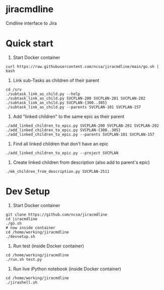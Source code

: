 # jiracmdline
Cmdline interface to Jira

# Quick start
1. Start Docker container
```
curl https://raw.githubusercontent.com/ncsa/jiracmdline/main/go.sh | bash
```
1. Link sub-Tasks as children of their parent
```
cd /srv
./subtask_link_as_child.py --help
./subtask_link_as_child.py SVCPLAN-200 SVCPLAN-201 SVCPLAN-202
./subtask_link_as_child.py SVCPLAN-{300..305}
./subtask_link_as_child.py --parents SVCPLAN-101 SVCPLAN-157
```
1. Add "linked children" to the same epic as their parent
```
./add_linked_children_to_epic.py SVCPLAN-200 SVCPLAN-201 SVCPLAN-202
./add_linked_children_to_epic.py SVCPLAN-{300..305}
./add_linked_children_to_epic.py --parents SVCPLAN-101 SVCPLAN-157
```
1. Find all linked children that don't have an epic
```
./add_linked_children_to_epic.py --project SVCPLAN
```
1. Create linked children from description (also add to parent's epic)
```
./mk_children_from_description.py SVCPLAN-2511
```

# Dev Setup
1. Start Docker container
```
git clone https://github.com/ncsa/jiracmdline
cd jiracmdline
./go.sh
# now inside container
cd /home/working/jiracmdline
./devsetup.sh
```
1. Run test (inside Docker container)
```
cd /home/working/jiracmdline
./run.sh test.py
```
1. Run live iPython notebook (inside Docker container)
```
cd /home/working/jiracmdline
./jirashell.sh
```

